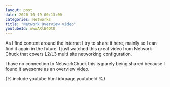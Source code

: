 ```yaml
---
layout: post
date: 2020-10-19 00:13:00
categories: Networks
title: "Network Overview video"
youtubeId: wwwAXlE4OtU
---
```


As I find content around the internet I try to share it here, mainly so I can find it again in the future. I just watched this great video from Network Chuck that covers L2/L3 multi site networking configuration.  

<!--more-->

I have no connection to NetworkChuck this is purely being shared because I found it awesome as an overview video.

{% include youtube.html id=page.youtubeId %}
